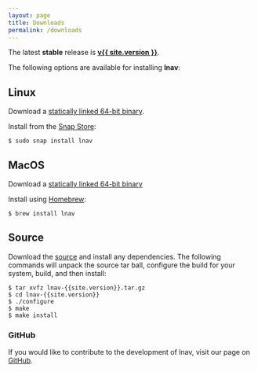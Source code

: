 ```yaml
---
layout: page
title: Downloads
permalink: /downloads
---
```


The latest **stable** release is [**v{{ site.version }}**](https://github.com/tstack/lnav/releases/latest).

The following options are available for installing **lnav**:

## Linux

<!-- markdown-link-check-disable-next-line -->
Download a [statically linked 64-bit binary](https://github.com/tstack/lnav/releases/download/v{{site.version}}/lnav-{{site.version}}-musl-64bit.zip).

Install from the [Snap Store](https://snapcraft.io/lnav):

```console
$ sudo snap install lnav
```

## MacOS

<!-- markdown-link-check-disable-next-line -->
Download a [statically linked 64-bit binary](https://github.com/tstack/lnav/releases/download/v{{site.version}}/lnav-{{site.version}}-os-x.zip)

Install using [Homebrew](https://formulae.brew.sh/formula/lnav):

```console
$ brew install lnav
```

## Source

<!-- markdown-link-check-disable-next-line -->
Download the [source](https://github.com/tstack/lnav/releases/download/v{{site.version}}/lnav-{{site.version}}.tar.gz)
and install any dependencies.  The following commands will unpack the source
tar ball, configure the build for your system, build, and then install:

```console
$ tar xvfz lnav-{{site.version}}.tar.gz
$ cd lnav-{{site.version}}
$ ./configure
$ make
$ make install
```

### GitHub

If you would like to contribute to the development of lnav, visit our page on
[GitHub](https://github.com/tstack/lnav).

